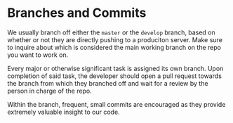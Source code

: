 # Branches and Commits

We usually branch off either the `master` or the `develop` branch, based on
whether or not they are directly pushing to a produciton server. Make sure to
inquire about which is considered the main working branch on the repo you want
to work on.

Every major or otherwise significant task is assigned its own branch. Upon
completion of said task, the developer should open a pull request towards the
branch from which they branched off and wait for a review by the person in
charge of the repo.

Within the branch, frequent, small commits are encouraged as they provide
extremely valuable insight to our code.
